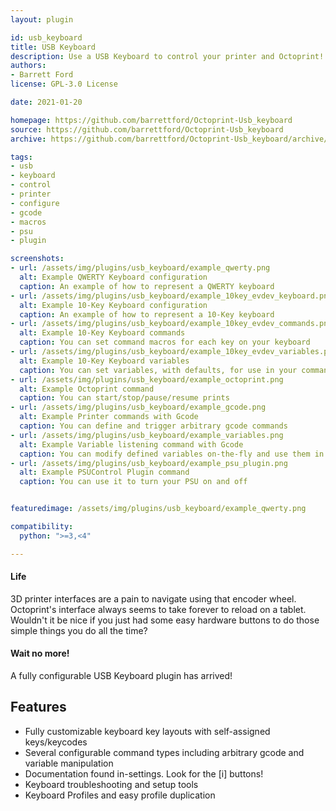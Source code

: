 ```yaml
---
layout: plugin

id: usb_keyboard
title: USB Keyboard
description: Use a USB Keyboard to control your printer and Octoprint!
authors:
- Barrett Ford
license: GPL-3.0 License

date: 2021-01-20

homepage: https://github.com/barrettford/Octoprint-Usb_keyboard
source: https://github.com/barrettford/Octoprint-Usb_keyboard
archive: https://github.com/barrettford/Octoprint-Usb_keyboard/archive/master.zip

tags:
- usb
- keyboard
- control
- printer
- configure
- gcode
- macros
- psu
- plugin

screenshots:
- url: /assets/img/plugins/usb_keyboard/example_qwerty.png
  alt: Example QWERTY Keyboard configuration
  caption: An example of how to represent a QWERTY keyboard
- url: /assets/img/plugins/usb_keyboard/example_10key_evdev_keyboard.png
  alt: Example 10-Key Keyboard configuration
  caption: An example of how to represent a 10-Key keyboard
- url: /assets/img/plugins/usb_keyboard/example_10key_evdev_commands.png
  alt: Example 10-Key Keyboard commands
  caption: You can set command macros for each key on your keyboard
- url: /assets/img/plugins/usb_keyboard/example_10key_evdev_variables.png
  alt: Example 10-Key Keyboard variables
  caption: You can set variables, with defaults, for use in your commands
- url: /assets/img/plugins/usb_keyboard/example_octoprint.png
  alt: Example Octoprint command
  caption: You can start/stop/pause/resume prints
- url: /assets/img/plugins/usb_keyboard/example_gcode.png
  alt: Example Printer commands with Gcode
  caption: You can define and trigger arbitrary gcode commands
- url: /assets/img/plugins/usb_keyboard/example_variables.png
  alt: Example Variable listening command with Gcode
  caption: You can modify defined variables on-the-fly and use them in your gcode
- url: /assets/img/plugins/usb_keyboard/example_psu_plugin.png
  alt: Example PSUControl Plugin command
  caption: You can use it to turn your PSU on and off


featuredimage: /assets/img/plugins/usb_keyboard/example_qwerty.png

compatibility:
  python: ">=3,<4"

---
```


#### Life

3D printer interfaces are a pain to navigate using that encoder wheel.
Octoprint's interface always seems to take forever to reload on a tablet.
Wouldn't it be nice if you just had some easy hardware buttons to do those simple things you do all the time?

#### Wait no more!

A fully configurable USB Keyboard plugin has arrived!

## Features
* Fully customizable keyboard key layouts with self-assigned keys/keycodes
* Several configurable command types including arbitrary gcode and variable manipulation
* Documentation found in-settings. Look for the \[i\] buttons!
* Keyboard troubleshooting and setup tools
* Keyboard Profiles and easy profile duplication






